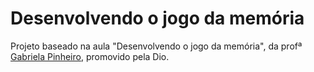 # Desenvolvendo o jogo da memória

Projeto baseado na aula "Desenvolvendo o jogo da memória", da profª [Gabriela Pinheiro](https://github.com/SpruceGabriela),  promovido pela Dio.